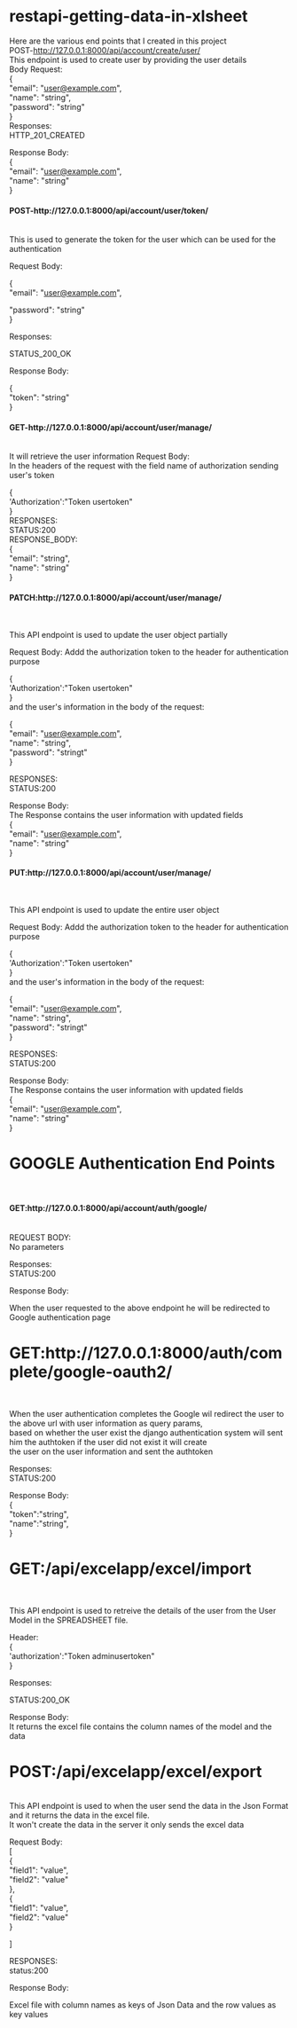 # restapi-getting-data-in-xlsheet


Here are the various end points that I created in this project<br>
POST-http://127.0.0.1:8000/api/account/create/user/<br>
This endpoint is used to create user by providing the user details<br>
Body Request:<br>
{<br>
  "email": "user@example.com",<br>
  "name": "string",<br>
  "password": "string"<br>
}<br>
Responses:<br>
HTTP_201_CREATED<br>

Response Body:<br>
{<br>
  "email": "user@example.com",<br>
  "name": "string"<br>
}<br>


<h4>POST-http://127.0.0.1:8000/api/account/user/token/</h4><br>
This is used to generate the token for the user which can be used for the authentication<br>

Request Body:<br>

{<br>
  "email": "user@example.com",<br>
  
  "password": "string"<br>
}<br>

Responses:<br>

STATUS_200_OK<br>

Response Body:<br>

{<br>
    "token": "string"<br>
}<br>


<h4>GET-http://127.0.0.1:8000/api/account/user/manage/</h4><br>
It will retrieve the user information 
Request Body:<br>
In the headers of the request with the field name of authorization sending user's token<br>

{<br>
'Authorization':"Token usertoken"<br>
}<br>
RESPONSES:<br>
STATUS:200<br>
RESPONSE_BODY:<br>
{<br>
    "email": "string",<br>
    "name": "string"<br>
}<br>

<h4>PATCH:http://127.0.0.1:8000/api/account/user/manage/</h4><br>

This API endpoint is used to update the user object partially<br>

Request Body:
Addd the authorization token to the header for authentication purpose<br>

{<br>
'Authorization':"Token usertoken"<br>
}<br>
and the user's information in the body of the request:<br>

{<br>
  "email": "user@example.com",<br>
  "name": "string",<br>
  "password": "stringt"<br>
}<br>

RESPONSES:<br>
STATUS:200<br>

Response Body:<br>
The Response contains the user information with updated fields<br>
{<br>
  "email": "user@example.com",<br>
  "name": "string"<br>
}<br>


<h4>PUT:http://127.0.0.1:8000/api/account/user/manage/</h4><br>

This API endpoint is used to update the entire user object<br>

Request Body:
Addd the authorization token to the header for authentication purpose<br>

{<br>
'Authorization':"Token usertoken"<br>
}<br>
and the user's information in the body of the request:<br>

{<br>
  "email": "user@example.com",<br>
  "name": "string",<br>
  "password": "stringt"<br>
}<br>

RESPONSES:<br>
STATUS:200<br>

Response Body:<br>
The Response contains the user information with updated fields<br>
{<br>
  "email": "user@example.com",<br>
  "name": "string"<br>
}<br>

<h1>GOOGLE Authentication End Points</h1><br>
<h4>GET:http://127.0.0.1:8000/api/account/auth/google/</h4><br>
REQUEST BODY:<br>
No parameters<br>

Responses:<br>
STATUS:200<br>

Response Body:<br>

When the user requested to the above endpoint he will be redirected to Google authentication page<br>


<h1>GET:http://127.0.0.1:8000/auth/complete/google-oauth2/</h1><br>

When the user authentication completes the Google wil redirect the user to the above url with user information as query params,<br>
based on whether the user exist the django authentication system will sent him the authtoken if the user did not exist it will create<br>
the user on the user information and sent the authtoken<br>

Responses:<br>
STATUS:200<br>

Response Body:<br>
{<br>
"token":"string",<br>
"name":"string",<br>
}<br>



<h1>GET:/api/excelapp/excel/import</h1><br>

This API endpoint is used to retreive the details of the user from the User Model in the SPREADSHEET file.<br>

Header:<br>
{<br>
'authorization':"Token adminusertoken"<br>
}<br>

Responses:<br>

STATUS:200_OK<br>

Response Body:<br>
It returns the excel file contains the column names of the model and the data<br>

<h1>POST:/api/excelapp/excel/export</h1><br>
This API endpoint is used to when the user send the data in the Json Format and it returns the data in the excel file.<br>
It won't create the data in the server it only sends the excel data<br>

Request Body:<br>
[<br>
{<br>
 "field1": "value",<br>
 "field2": "value"<br>
},<br>
{<br>
 "field1": "value",<br>
 "field2": "value"<br>
}<br>

]<br>

RESPONSES:<br>
status:200<br>

Response Body:<br>

Excel file with column names as keys of Json Data and the row values as key values<br>


























